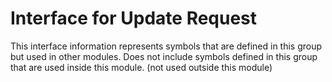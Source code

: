 
# Interface for Update Request
This interface information represents symbols that are defined in this group but used in other modules.  Does not include symbols defined in this group that are used inside this module.
(not used outside this module)
